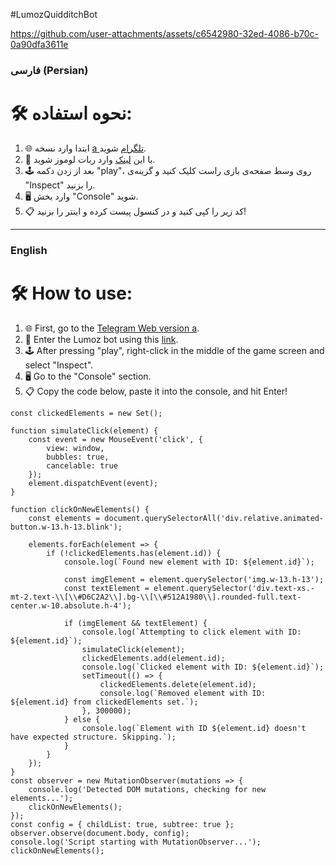 #LumozQuidditchBot 



https://github.com/user-attachments/assets/c6542980-32ed-4086-b70c-0a90dfa3611e


### فارسی (Persian)

# 🛠 نحوه استفاده:

1. 🌐 ابتدا وارد نسخه [a تلگرام](https://web.telegram.org/a) شوید.
2. 🤖 با این [لینک](https://t.me/Lumoz_Quidditch_Bot/Match?startapp=inviteBHLGX) وارد ربات لوموز شوید.
3. 🕹 بعد از زدن دکمه "play"، روی وسط صفحه‌ی بازی راست کلیک کنید و گزینه‌ی "Inspect" را بزنید.
4. 🖥 وارد بخش "Console" شوید.
5. 📋 کد زیر را کپی کنید و در کنسول پیست کرده و اینتر را بزنید!

---

### English

# 🛠 How to use:

1. 🌐 First, go to the [Telegram Web version a](https://web.telegram.org/a).
2. 🤖 Enter the Lumoz bot using this [link](https://t.me/Lumoz_Quidditch_Bot/Match?startapp=inviteBHLGX).
3. 🕹 After pressing "play", right-click in the middle of the game screen and select "Inspect".
4. 🖥 Go to the "Console" section.
5. 📋 Copy the code below, paste it into the console, and hit Enter!




```
const clickedElements = new Set();

function simulateClick(element) {
    const event = new MouseEvent('click', {
        view: window,
        bubbles: true,
        cancelable: true
    });
    element.dispatchEvent(event);
}

function clickOnNewElements() {
    const elements = document.querySelectorAll('div.relative.animated-button.w-13.h-13.blink');
    
    elements.forEach(element => {
        if (!clickedElements.has(element.id)) {
            console.log(`Found new element with ID: ${element.id}`);
            
            const imgElement = element.querySelector('img.w-13.h-13');
            const textElement = element.querySelector('div.text-xs.-mt-2.text-\\[\\#D6C2A2\\].bg-\\[\\#512A1980\\].rounded-full.text-center.w-10.absolute.h-4');
            
            if (imgElement && textElement) {
                console.log(`Attempting to click element with ID: ${element.id}`);
                simulateClick(element);
                clickedElements.add(element.id);
                console.log(`Clicked element with ID: ${element.id}`);
                setTimeout(() => {
                    clickedElements.delete(element.id);
                    console.log(`Removed element with ID: ${element.id} from clickedElements set.`);
                }, 300000);
            } else {
                console.log(`Element with ID ${element.id} doesn't have expected structure. Skipping.`);
            }
        }
    });
}
const observer = new MutationObserver(mutations => {
    console.log('Detected DOM mutations, checking for new elements...');
    clickOnNewElements();
});
const config = { childList: true, subtree: true };
observer.observe(document.body, config);
console.log('Script starting with MutationObserver...');
clickOnNewElements();
```

